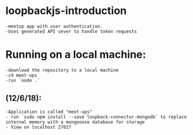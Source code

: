 # loopbackjs-introduction
	-meetup app with user authentication.
	-Uses generated API sever to handle token requests

# Running on a local machine:
	-download the repository to a local machine
	-cd meet-ups
	-run `node .`


## (12/6/18):
	-Application is called "meet-ups"
	- run `sudo npm install --save loopback-connector-mongodb` to replace internal memory with a mongooose database for storage
	- View on localhost 27017
